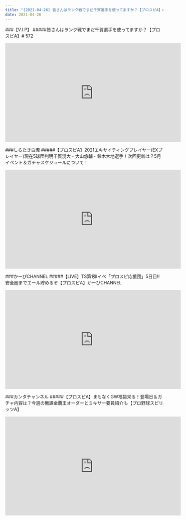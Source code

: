 ```yaml
---
title: "[2021-04-26] 皆さんはランク戦でまだ千賀選手を使ってますか？【プロスピA】# 572 他"
date: 2021-04-26
---
```

###【V.I.P】
#####皆さんはランク戦でまだ千賀選手を使ってますか？【プロスピA】# 572
<iframe width="560" height="315" src="https://www.youtube.com/embed/IdvYA52IeSU" frameborder="0" allow="accelerometer; autoplay; clipboard-write; encrypted-media; gyroscope; picture-in-picture" allowfullscreen></iframe>

###しらたき白瀧
#####【プロスピA】2021エキサイティングプレイヤー(EXプレイヤー)現在5球団判明千賀滉大・大山悠輔・鈴木大地選手！次回更新は？5月イベント＆ガチャスケジュールについて！
<iframe width="560" height="315" src="https://www.youtube.com/embed/HkTkbhXRw24" frameborder="0" allow="accelerometer; autoplay; clipboard-write; encrypted-media; gyroscope; picture-in-picture" allowfullscreen></iframe>

###かーぴCHANNEL
#####【LIVE】TS第1弾イベ「プロスピ応援団」5日目!! 安全圏までエール貯めるぞ【プロスピA】かーぴCHANNEL
<iframe width="560" height="315" src="https://www.youtube.com/embed/lfXBABSvC0g" frameborder="0" allow="accelerometer; autoplay; clipboard-write; encrypted-media; gyroscope; picture-in-picture" allowfullscreen></iframe>

###カンタチャンネル
#####【プロスピA】まもなくGW福袋来る！登場日＆ガチャ内容は？今週の無課金覇王オーダーとミキサー要員紹介も【プロ野球スピリッツA】
<iframe width="560" height="315" src="https://www.youtube.com/embed/67DfD0gctME" frameborder="0" allow="accelerometer; autoplay; clipboard-write; encrypted-media; gyroscope; picture-in-picture" allowfullscreen></iframe>

